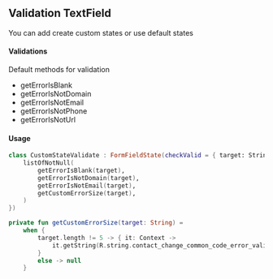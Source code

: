 ## Validation TextField

You can add create custom states or use default states

#### Validations

Default methods for validation

* getErrorIsBlank
* getErrorIsNotDomain
* getErrorIsNotEmail
* getErrorIsNotPhone
* getErrorIsNotUrl

#### Usage
```kotlin
class CustomStateValidate : FormFieldState(checkValid = { target: String ->
    listOfNotNull(
        getErrorIsBlank(target),
        getErrorIsNotDomain(target),
        getErrorIsNotEmail(target),
        getCustomErrorSize(target),
    )
})

private fun getCustomErrorSize(target: String) =
    when {
        target.length != 5 -> { it: Context ->
            it.getString(R.string.contact_change_common_code_error_validate, "5")
        }
        else -> null
    }
```